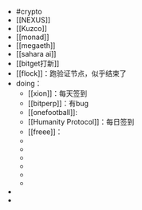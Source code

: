 - #crypto
- [[NEXUS]]
- [[Kuzco]]
- [[monad]]
- [[megaeth]]
- [[sahara ai]]
- [[bitget打新]]
- [[flock]]：跑验证节点，似乎结束了
- doing：
	- [[xion]]：每天签到
	- [[bitperp]]：有bug
	- [[onefootball]]:
	- [[Humanity Protocol]]：每日签到
	- [[freee]]：
	-
	-
	-
	-
	-
	-
-
-